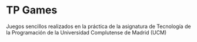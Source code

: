 # TP Games
Juegos sencillos realizados en la práctica de la asignatura de Tecnología de la Programación de la Universidad Complutense de Madrid (UCM)
